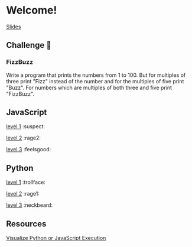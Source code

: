 # Welcome!

[Slides](https://slides.com/andyyoung-2/coder-s-workshop/fullscreen)

## Challenge :muscle:

### FizzBuzz

Write a program that prints the numbers from 1 to 100. But for multiples of three print "Fizz" instead of the number and for the multiples of five print "Buzz". For numbers which are multiples of both three and five print "FizzBuzz".

## JavaScript

[level 1](https://repl.it/@andy_young/FizzBuzz-JS-1) :suspect:

[level 2](https://repl.it/@andy_young/FizzBuzz-JS-2) :rage2:

[level 3](https://repl.it/@andy_young/FizzBuzz-JS-3) :feelsgood:

## Python

[level 1](https://repl.it/@andy_young/FizzBuzz-PY-1) :trollface:

[level 2](https://repl.it/@andy_young/FizzBuzz-PY-2) :rage1:

[level 3](https://repl.it/@andy_young/FizzBuzz-PY-3) :neckbeard:

## Resources

[Visualize Python or JavaScript Execution](http://www.pythontutor.com/visualize.html#mode=edit)